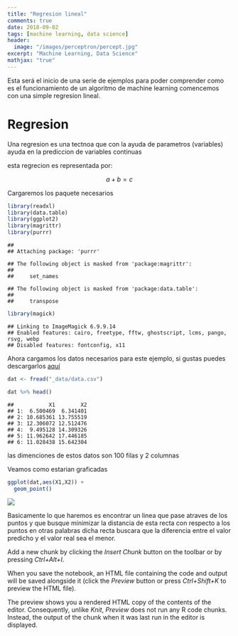 ```yaml
---
title: "Regresion lineal"
comments: true
date: 2018-09-02
tags: [machine learning, data science]
header:
  image: "/images/perceptron/percept.jpg"
excerpt: "Machine Learning, Data Science"
mathjax: "true"
---
```


Esta será el inicio de una serie de ejemplos para poder comprender como es el funcionamiento de un algoritmo de machine learning comencemos con una simple regresion lineal.

Regresion
=========

Una regresion es una tectnoa que con la ayuda de parametros (variables) ayuda en la prediccion de variables continuas

esta regrecion es representada por:

``` math
a + b = c
```

Cargaremos los paquete necesarios

``` r
library(readxl)
library(data.table)
library(ggplot2)
library(magrittr)
library(purrr)
```

    ##
    ## Attaching package: 'purrr'

    ## The following object is masked from 'package:magrittr':
    ##
    ##     set_names

    ## The following object is masked from 'package:data.table':
    ##
    ##     transpose

``` r
library(magick)
```

    ## Linking to ImageMagick 6.9.9.14
    ## Enabled features: cairo, freetype, fftw, ghostscript, lcms, pango, rsvg, webp
    ## Disabled features: fontconfig, x11

Ahora cargamos los datos necesarios para este ejemplo, si gustas puedes descargarlos [aquí](pagina%20gith)

``` r
dat <- fread("_data/data.csv")

dat %>% head()
```

    ##           X1        X2
    ## 1:  6.500469  6.341401
    ## 2: 10.685361 13.755519
    ## 3: 12.306072 12.512476
    ## 4:  9.495128 14.309326
    ## 5: 11.962642 17.446185
    ## 6: 11.028438 15.642304

las dimenciones de estos datos son 100 filas y 2 columnas

Veamos como estarian graficadas

``` r
ggplot(dat,aes(X1,X2)) +
  geom_point()
```

![](regresion_lineal_files/figure-markdown_github/unnamed-chunk-3-1.png)

Basicamente lo que haremos es encontrar un linea que pase atraves de los puntos y que busque minimizar la distancia de esta recta con respecto a los puntos en otras palabras dicha recta buscara que la diferencia entre el valor predicho y el valor real sea el menor.

Add a new chunk by clicking the *Insert Chunk* button on the toolbar or by pressing *Ctrl+Alt+I*.

When you save the notebook, an HTML file containing the code and output will be saved alongside it (click the *Preview* button or press *Ctrl+Shift+K* to preview the HTML file).

The preview shows you a rendered HTML copy of the contents of the editor. Consequently, unlike *Knit*, *Preview* does not run any R code chunks. Instead, the output of the chunk when it was last run in the editor is displayed.
